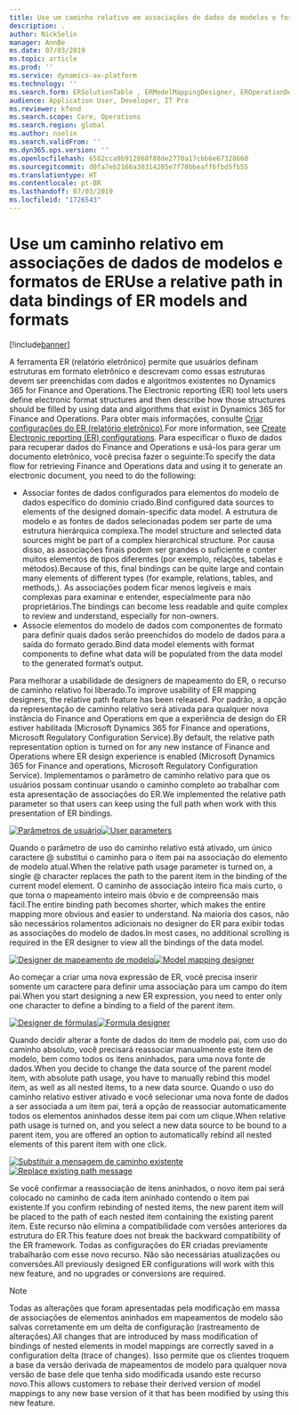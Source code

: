 ```yaml
---
title: Use um caminho relativo em associações de dados de modelos e formatos de ER
description: .
author: NickSelin
manager: AnnBe
ms.date: 07/03/2019
ms.topic: article
ms.prod: ''
ms.service: dynamics-ax-platform
ms.technology: ''
ms.search.form: ERSolutionTable , ERModelMappingDesigner, EROperationDesigner, ERExpressionDesignerFormula
audience: Application User, Developer, IT Pro
ms.reviewer: kfend
ms.search.scope: Core, Operations
ms.search.region: global
ms.author: nselin
ms.search.validFrom: ''
ms.dyn365.ops.version: ''
ms.openlocfilehash: 6582cca9b912868f88de2770a17cbb6e67328660
ms.sourcegitcommit: d0fa7eb2166a30314205e7f70bbeaff6fbd5fb55
ms.translationtype: HT
ms.contentlocale: pt-BR
ms.lasthandoff: 07/03/2019
ms.locfileid: "1726543"
---
```

# <a name="use-a-relative-path-in-data-bindings-of-er-models-and-formats"></a><span data-ttu-id="aaaae-103">Use um caminho relativo em associações de dados de modelos e formatos de ER</span><span class="sxs-lookup"><span data-stu-id="aaaae-103">Use a relative path in data bindings of ER models and formats</span></span>

[!include[banner](../includes/banner.md)]

<span data-ttu-id="aaaae-104">A ferramenta ER (relatório eletrônico) permite que usuários definam estruturas em formato eletrônico e descrevam como essas estruturas devem ser preenchidas com dados e algoritmos existentes no Dynamics 365 for Finance and Operations.</span><span class="sxs-lookup"><span data-stu-id="aaaae-104">The Electronic reporting (ER) tool lets users define electronic format structures and then describe how those structures should be filled by using data and algorithms that exist in Dynamics 365 for Finance and Operations.</span></span> <span data-ttu-id="aaaae-105">Para obter mais informações, consulte [Criar configurações do ER (relatório eletrônico)](electronic-reporting-configuration.md).</span><span class="sxs-lookup"><span data-stu-id="aaaae-105">For more information, see [Create Electronic reporting (ER) configurations](electronic-reporting-configuration.md).</span></span> <span data-ttu-id="aaaae-106">Para especificar o fluxo de dados para recuperar dados do Finance and Operations e usá-los para gerar um documento eletrônico, você precisa fazer o seguinte:</span><span class="sxs-lookup"><span data-stu-id="aaaae-106">To specify the data flow for retrieving Finance and Operations data and using it to generate  an electronic document, you need to do the following:</span></span>

- <span data-ttu-id="aaaae-107">Associar fontes de dados configurados para elementos do modelo de dados específico do domínio criado.</span><span class="sxs-lookup"><span data-stu-id="aaaae-107">Bind configured data sources to elements of the designed domain-specific data model.</span></span> <span data-ttu-id="aaaae-108">A estrutura de modelo e as fontes de dados selecionadas podem ser parte de uma estrutura hierárquica complexa.</span><span class="sxs-lookup"><span data-stu-id="aaaae-108">The model structure and selected data sources might be part of a complex hierarchical structure.</span></span> <span data-ttu-id="aaaae-109">Por causa disso, as associações finais podem ser grandes o suficiente e conter muitos elementos de tipos diferentes (por exemplo, relações, tabelas e métodos).</span><span class="sxs-lookup"><span data-stu-id="aaaae-109">Because of this, final bindings can be quite large and contain many elements of different types (for example, relations, tables, and methods,).</span></span> <span data-ttu-id="aaaae-110">As associações podem ficar menos legíveis e mais complexas para examinar e entender, especialmente para não proprietários.</span><span class="sxs-lookup"><span data-stu-id="aaaae-110">The bindings can become less readable and quite complex to review and understand, especially for non-owners.</span></span> 
- <span data-ttu-id="aaaae-111">Associe elementos do modelo de dados com componentes de formato para definir quais dados serão preenchidos do modelo de dados para a saída do formato gerado.</span><span class="sxs-lookup"><span data-stu-id="aaaae-111">Bind data model elements with format components to define what data will be populated from the data model to the generated format’s output.</span></span>

<span data-ttu-id="aaaae-112">Para melhorar a usabilidade de designers de mapeamento do ER, o recurso de caminho relativo foi liberado.</span><span class="sxs-lookup"><span data-stu-id="aaaae-112">To improve usability of ER mapping designers, the relative path feature has been released.</span></span> <span data-ttu-id="aaaae-113">Por padrão, a opção da representação de caminho relativo será ativada para qualquer nova instância do Finance and Operations em que a experiência de design do ER estiver habilitada (Microsoft Dynamics 365 for Finance and operations, Microsoft Regulatory Configuration Service).</span><span class="sxs-lookup"><span data-stu-id="aaaae-113">By default, the relative path representation option is turned on for any new instance of Finance and Operations where ER design experience is enabled (Microsoft Dynamics 365 for Finance and operations, Microsoft Regulatory Configuration Service).</span></span> <span data-ttu-id="aaaae-114">Implementamos o parâmetro de caminho relativo para que os usuários possam continuar usando o caminho completo ao trabalhar com esta apresentação de associações do ER.</span><span class="sxs-lookup"><span data-stu-id="aaaae-114">We implemented the relative path parameter so that users can keep using the full path when work with this presentation of ER bindings.</span></span>

<span data-ttu-id="aaaae-115">[![Parâmetros de usuário](./media/relative-path-01.png)](./media/relative-path-01.png)</span><span class="sxs-lookup"><span data-stu-id="aaaae-115">[![User parameters](./media/relative-path-01.png)](./media/relative-path-01.png)</span></span>

 
<span data-ttu-id="aaaae-116">Quando o parâmetro de uso do caminho relativo está ativado, um único caractere @ substitui o caminho para o item pai na associação do elemento de modelo atual.</span><span class="sxs-lookup"><span data-stu-id="aaaae-116">When the relative path usage parameter is turned on, a single @ character replaces the path to the parent item in the binding of the current model element.</span></span> <span data-ttu-id="aaaae-117">O caminho de associação inteiro fica mais curto, o que torna o mapeamento inteiro mais óbvio e de compreensão mais fácil.</span><span class="sxs-lookup"><span data-stu-id="aaaae-117">The entire binding path becomes shorter, which makes the entire mapping more obvious and easier to understand.</span></span> <span data-ttu-id="aaaae-118">Na maioria dos casos, não são necessários rolamentos adicionais no designer do ER para exibir todas as associações do modelo de dados.</span><span class="sxs-lookup"><span data-stu-id="aaaae-118">In most cases, no additional scrolling is required in the ER designer to view all the bindings of the data model.</span></span>

<span data-ttu-id="aaaae-119">[![Designer de mapeamento de modelo](./media/relative-path-02.png)](./media/relative-path-02.png)</span><span class="sxs-lookup"><span data-stu-id="aaaae-119">[![Model mapping designer](./media/relative-path-02.png)](./media/relative-path-02.png)</span></span>
 
<span data-ttu-id="aaaae-120">Ao começar a criar uma nova expressão de ER, você precisa inserir somente um caractere para definir uma associação para um campo do item pai.</span><span class="sxs-lookup"><span data-stu-id="aaaae-120">When you start designing a new ER expression, you need to enter only one character to define a binding to a field of the parent item.</span></span>

<span data-ttu-id="aaaae-121">[![Designer de fórmulas](./media/relative-path-03.png)](./media/relative-path-03.png)</span><span class="sxs-lookup"><span data-stu-id="aaaae-121">[![Formula designer](./media/relative-path-03.png)](./media/relative-path-03.png)</span></span>
 
<span data-ttu-id="aaaae-122">Quando decidir alterar a fonte de dados do item de modelo pai, com uso do caminho absoluto, você precisará reassociar manualmente este item de modelo, bem como todos os itens aninhados, para uma nova fonte de dados.</span><span class="sxs-lookup"><span data-stu-id="aaaae-122">When you decide to change the data source of the parent model item, with absolute path usage, you have to manually rebind this model item, as well as all nested items, to a new data source.</span></span> <span data-ttu-id="aaaae-123">Quando o uso do caminho relativo estiver ativado e você selecionar uma nova fonte de dados a ser associada a um item pai, terá a opção de reassociar automaticamente todos os elementos aninhados desse item pai com um clique.</span><span class="sxs-lookup"><span data-stu-id="aaaae-123">When relative path usage is turned on, and you select a new data source to be bound to a parent item, you are offered an option to automatically rebind all nested elements of this parent item with one click.</span></span>

<span data-ttu-id="aaaae-124">[![Substituir a mensagem de caminho existente](./media/relative-path-04.png)](./media/relative-path-04.png)</span><span class="sxs-lookup"><span data-stu-id="aaaae-124">[![Replace existing path message](./media/relative-path-04.png)](./media/relative-path-04.png)</span></span>
 
<span data-ttu-id="aaaae-125">Se você confirmar a reassociação de itens aninhados, o novo item pai será colocado no caminho de cada item aninhado contendo o item pai existente.</span><span class="sxs-lookup"><span data-stu-id="aaaae-125">If you confirm rebinding of nested items, the new parent item will be placed to the path of each nested item containing the existing parent item.</span></span>
<span data-ttu-id="aaaae-126">Este recurso não elimina a compatibilidade com versões anteriores da estrutura do ER.</span><span class="sxs-lookup"><span data-stu-id="aaaae-126">This feature does not break the backward compatibility of the ER framework.</span></span> <span data-ttu-id="aaaae-127">Todas as configurações do ER criadas previamente trabalharão com esse novo recurso. Não são necessárias atualizações ou conversões.</span><span class="sxs-lookup"><span data-stu-id="aaaae-127">All previously designed ER configurations will work with this new feature, and no upgrades or conversions are required.</span></span>

> [!NOTE]
> <span data-ttu-id="aaaae-128">Todas as alterações que foram apresentadas pela modificação em massa de associações de elementos aninhados em mapeamentos de modelo são salvas corretamente em um delta de configuração (rastreamento de alterações).</span><span class="sxs-lookup"><span data-stu-id="aaaae-128">All changes that are introduced by mass modification of bindings of nested elements in model mappings are correctly saved in a configuration delta (trace of changes).</span></span> <span data-ttu-id="aaaae-129">Isso permite que os clientes troquem a base da versão derivada de mapeamentos de modelo para qualquer nova versão de base dele que tenha sido modificada usando este recurso novo.</span><span class="sxs-lookup"><span data-stu-id="aaaae-129">This allows customers to rebase their derived version of model mappings to any new base version of it that has been modified by using this new feature.</span></span>
